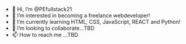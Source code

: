 - 👋 Hi, I’m @PEfullstack21
- 👀 I’m interested in becoming a freelance webdeveloper!
- 🌱 I’m currently learning HTML, CSS, JavaScript, REACT and Python!
- 💞️ I’m looking to collaborate...TBD
- 📫 How to reach me ...TBD

<!---
PEfullstack21/PEfullstack21 is a ✨ special ✨ repository because its `README.md` (this file) appears on your GitHub profile.
You can click the Preview link to take a look at your changes.
--->
